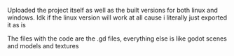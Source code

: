 Uploaded the project itself as well as the built versions for both linux and windows.
Idk if the linux version will work at all cause i literally just exported it as is

The files with the code are the .gd files, everything else is like godot scenes and models and textures
